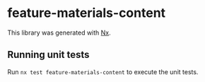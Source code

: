# feature-materials-content

This library was generated with [Nx](https://nx.dev).

## Running unit tests

Run `nx test feature-materials-content` to execute the unit tests.
